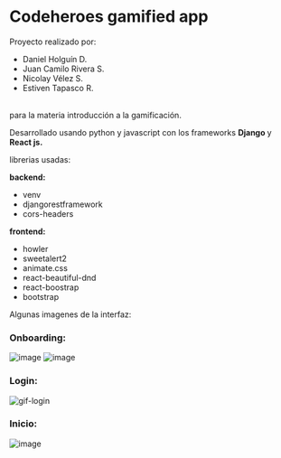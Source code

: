 # Codeheroes gamified app
Proyecto realizado por:
* Daniel Holguín D.
* Juan Camilo Rivera S.
* Nicolay Vélez S.
* Estiven Tapasco R.<br></br>
<p>para la materia introducción a la gamificación.</p>

Desarrollado usando python y javascript con los frameworks <strong> Django </strong> y <strong> React js. </strong>

librerias usadas:
<p><strong> backend: </strong></p>

* venv
* djangorestframework
* cors-headers

<strong> frontend: </strong>

* howler
* sweetalert2
* animate.css
* react-beautiful-dnd
* react-boostrap
* bootstrap

Algunas imagenes de la interfaz: 
<strong><h3> Onboarding: </h3></strong>
![image](https://user-images.githubusercontent.com/104640617/177638638-31fe06f8-58cb-4767-a5fe-8e431d822d4b.png)
![image](https://user-images.githubusercontent.com/104640617/177640293-e57d3503-7cd8-4b3a-8553-2293dc7597ca.png)

<strong><h3> Login: </h3></strong>
![gif-login](https://user-images.githubusercontent.com/104640617/177640838-d9248f4f-8afb-424c-ab1d-2db8c91560c3.gif)



<strong><h3> Inicio: </h3></strong>
![image](https://user-images.githubusercontent.com/104640617/177639920-d929aaa8-0916-4642-99be-ff3bc3e3da4d.png)

